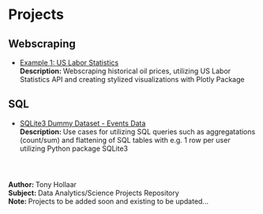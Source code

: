 # Projects

## Webscraping
- [Example 1: US Labor Statistics](https://github.com/tonyhollaar/projects/blob/102e74fe13c980e7d694f4904db9fa0553eaa47e/Example%201:%20Web%20Scraping%20Public%20Dataset%20-%20US%20Labor%20Statistics.ipynb)
<br> <b> Description: </b> Webscraping historical oil prices, utilizing US Labor Statistics API and creating stylized visualizations with Plotly Package 

## SQL
- [SQLite3 Dummy Dataset - Events Data](https://github.com/tonyhollaar/projects/blob/67851d175b0f23fbde9a2ada0b8ba190ee559928/SQLite3_Example.ipynb)
<br> <b>  Description: </b> Use cases for utilizing SQL queries such as aggregatations (count/sum) and flattening of SQL tables with e.g. 1 row per user utilizing Python package SQLite3

#
<br> <b> Author: </b> Tony Hollaar
<br> <b> Subject: </b> Data Analytics/Science Projects Repository 
<br> <b> Note: </b> Projects to be added soon and existing to be updated...
